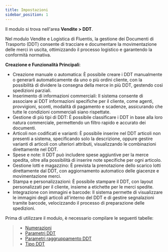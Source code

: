 ```yaml
---
title: Impostazioni
sidebar_position: 1
---
```


Il modulo si trova nell'area **Vendite > DDT**.

Nel modulo Vendite e Logistica di Fluentis, la gestione dei Documenti di Trasporto (DDT) consente di tracciare e documentare la movimentazione delle merci in uscita, ottimizzando il processo logistico e garantendo la conformità normativa. 

**Creazione e Funzionalità Principali**:
- Creazione manuale o automatica: È possibile creare i DDT manualmente o generarli automaticamente da uno o più ordini cliente, con la possibilità di dividere la consegna della merce in più DDT, gestendo così spedizioni parziali.
- Inserimento di informazioni commerciali: Il sistema consente di associare ai DDT informazioni specifiche per il cliente, come agenti, provvigioni, sconti, modalità di pagamento e scadenze, assicurando che tutte le condizioni commerciali siano rispettate.
- Gestione di più tipi di DDT: È possibile classificare i DDT in base alla loro natura commerciale, permettendo un filtro rapido e accurato dei documenti.
- Articoli non codificati e varianti: È possibile inserire nel DDT articoli non presenti a sistema, specificando solo la descrizione, oppure gestire varianti di articoli con ulteriori attributi, visualizzando le combinazioni direttamente nel DDT.
- Spese e note: Il DDT può includere spese aggiuntive per la merce spedita, oltre alla possibilità di inserire note specifiche per ogni articolo.
- Gestione lotti e magazzino: È prevista la prenotazione dello scarico lotti direttamente dal DDT, con aggiornamento automatico delle giacenze e movimentazione merci.
- Stampa e personalizzazioni: È possibile stampare il DDT, con layout personalizzati per il cliente, insieme a etichette per le merci spedite.
- Integrazione con immagini e barcode: Il sistema permette di visualizzare le immagini degli articoli all'interno del DDT e di gestire segnalazioni tramite barcode, velocizzando il processo di preparazione delle spedizioni.

Prima di utilizzare il modulo, è necessario compilare le seguenti tabelle:     
> - [Numerazioni](/docs/configurations/tables/fluentis-numerations)    
> - [Parametri DDT](/docs/configurations/parameters/sales/dn-parameters)
> - [Parametri raggruppamento DDT](/docs/configurations/parameters/sales/dn-grouping)
> - [Tipo DDT](/docs/configurations/tables/sales/delivery-notes-type)     
